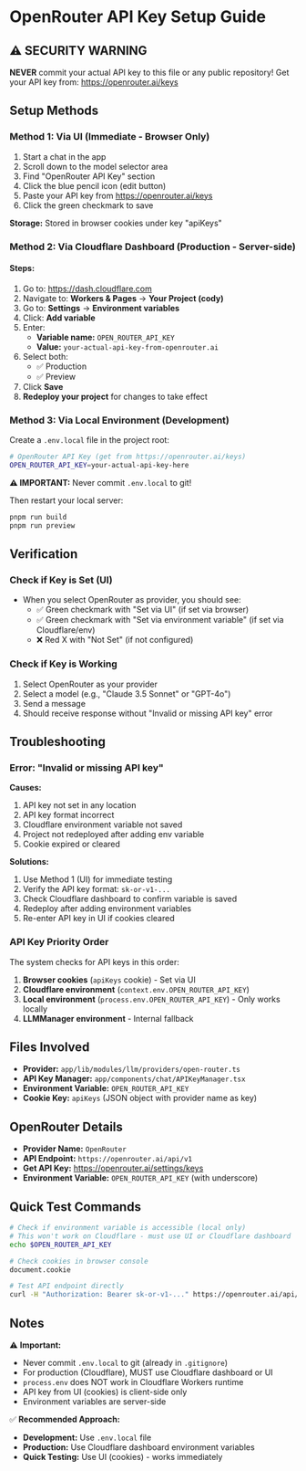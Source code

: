 # OpenRouter API Key Setup Guide

## ⚠️ SECURITY WARNING
**NEVER** commit your actual API key to this file or any public repository!
Get your API key from: https://openrouter.ai/keys

## Setup Methods

### Method 1: Via UI (Immediate - Browser Only)
1. Start a chat in the app
2. Scroll down to the model selector area
3. Find "OpenRouter API Key" section
4. Click the blue pencil icon (edit button)
5. Paste your API key from https://openrouter.ai/keys
6. Click the green checkmark to save

**Storage:** Stored in browser cookies under key "apiKeys"

### Method 2: Via Cloudflare Dashboard (Production - Server-side)

#### Steps:
1. Go to: https://dash.cloudflare.com
2. Navigate to: **Workers & Pages** → **Your Project (cody)**
3. Go to: **Settings** → **Environment variables**
4. Click: **Add variable**
5. Enter:
   - **Variable name:** `OPEN_ROUTER_API_KEY`
   - **Value:** `your-actual-api-key-from-openrouter.ai`
6. Select both:
   - ✅ Production
   - ✅ Preview
7. Click **Save**
8. **Redeploy your project** for changes to take effect

### Method 3: Via Local Environment (Development)

Create a `.env.local` file in the project root:

```bash
# OpenRouter API Key (get from https://openrouter.ai/keys)
OPEN_ROUTER_API_KEY=your-actual-api-key-here
```

**⚠️ IMPORTANT:** Never commit `.env.local` to git!

Then restart your local server:
```bash
pnpm run build
pnpm run preview
```

## Verification

### Check if Key is Set (UI)
- When you select OpenRouter as provider, you should see:
  - ✅ Green checkmark with "Set via UI" (if set via browser)
  - ✅ Green checkmark with "Set via environment variable" (if set via Cloudflare/env)
  - ❌ Red X with "Not Set" (if not configured)

### Check if Key is Working
1. Select OpenRouter as your provider
2. Select a model (e.g., "Claude 3.5 Sonnet" or "GPT-4o")
3. Send a message
4. Should receive response without "Invalid or missing API key" error

## Troubleshooting

### Error: "Invalid or missing API key"
**Causes:**
1. API key not set in any location
2. API key format incorrect
3. Cloudflare environment variable not saved
4. Project not redeployed after adding env variable
5. Cookie expired or cleared

**Solutions:**
1. Use Method 1 (UI) for immediate testing
2. Verify the API key format: `sk-or-v1-...`
3. Check Cloudflare dashboard to confirm variable is saved
4. Redeploy after adding environment variables
5. Re-enter API key in UI if cookies cleared

### API Key Priority Order
The system checks for API keys in this order:
1. **Browser cookies** (`apiKeys` cookie) - Set via UI
2. **Cloudflare environment** (`context.env.OPEN_ROUTER_API_KEY`) 
3. **Local environment** (`process.env.OPEN_ROUTER_API_KEY`) - Only works locally
4. **LLMManager environment** - Internal fallback

## Files Involved

- **Provider:** `app/lib/modules/llm/providers/open-router.ts`
- **API Key Manager:** `app/components/chat/APIKeyManager.tsx`
- **Environment Variable:** `OPEN_ROUTER_API_KEY`
- **Cookie Key:** `apiKeys` (JSON object with provider name as key)

## OpenRouter Details

- **Provider Name:** `OpenRouter`
- **API Endpoint:** `https://openrouter.ai/api/v1`
- **Get API Key:** https://openrouter.ai/settings/keys
- **Environment Variable:** `OPEN_ROUTER_API_KEY` (with underscore)

## Quick Test Commands

```bash
# Check if environment variable is accessible (local only)
# This won't work on Cloudflare - must use UI or Cloudflare dashboard
echo $OPEN_ROUTER_API_KEY

# Check cookies in browser console
document.cookie

# Test API endpoint directly
curl -H "Authorization: Bearer sk-or-v1-..." https://openrouter.ai/api/v1/models
```

## Notes

⚠️ **Important:**
- Never commit `.env.local` to git (already in `.gitignore`)
- For production (Cloudflare), MUST use Cloudflare dashboard or UI
- `process.env` does NOT work in Cloudflare Workers runtime
- API key from UI (cookies) is client-side only
- Environment variables are server-side

✅ **Recommended Approach:**
- **Development:** Use `.env.local` file
- **Production:** Use Cloudflare dashboard environment variables
- **Quick Testing:** Use UI (cookies) - works immediately


